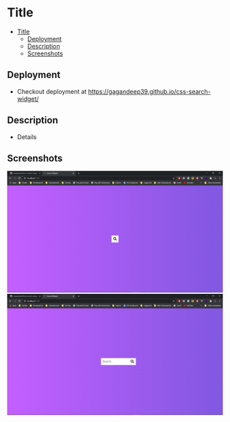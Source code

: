 # Title

- [Title](#title)
  - [Deployment](#deployment)
  - [Description](#description)
  - [Screenshots](#screenshots)

## Deployment

- Checkout deployment at <https://gagandeep39.github.io/css-search-widget/>

## Description

- Details

## Screenshots

![Screenshot 1](./assets/screenshot_1.png)
![Screenshot 2](./assets/screenshot_2.png)
